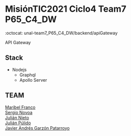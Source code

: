 # MisiónTIC2021 Ciclo4 Team7 P65_C4_DW
:octocat: unal-team7_P65_C4_DW/backend/apiGateway

API Gateway

## Stack
* Nodejs
  - Graphql
  - Apollo Server

## TEAM
[Maribel Franco]()  
[Sergio Novoa]()  
[Julián Nieto]()  
[Julián Púlido]()  
[Javier Andrés Garzón Patarroyo](https://www.javierandresgp.com)
